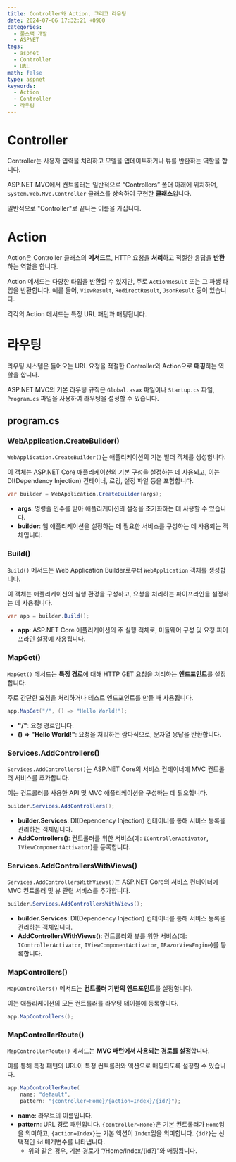 ```yaml
---
title: Controller와 Action, 그리고 라우팅
date: 2024-07-06 17:32:21 +0900
categories:
  - 풀스택 개발
  - ASPNET
tags:
  - aspnet
  - Controller
  - URL
math: false
type: aspnet
keywords:
  - Action
  - Controller
  - 라우팅
---
```


# Controller

Controller는 사용자 입력을 처리하고 모델을 업데이트하거나 뷰를 반환하는 역할을 합니다.

ASP.NET MVC에서 컨트롤러는 일반적으로 “Controllers” 폴더 아래에 위치하며, `System.Web.Mvc.Controller` 클래스를 상속하여 구현한 **클래스**입니다.

일반적으로 "Controller"로 끝나는 이름을 가집니다.

# Action

Action은 Controller 클래스의 **메서드**로, <span class="font_highlight">HTTP 요청을 **처리**하고 적절한 응답을 **반환**하는 역할</span>을 합니다.

Action 메서드는 다양한 타입을 반환할 수 있지만, 주로 `ActionResult` 또는 그 파생 타입을 반환합니다. 예를 들어, `ViewResult`, `RedirectResult`, `JsonResult` 등이 있습니다.

각각의 Action 메서드는 특정 URL 패턴과 매핑됩니다.

# 라우팅

라우팅 시스템은 들어오는 URL 요청을 적절한 <span class="font_highlight">Controller와 Action으로 **매핑**</span>하는 역할을 합니다.

ASP.NET MVC의 기본 라우팅 규칙은 `Global.asax` 파일이나 `Startup.cs` 파일, `Program.cs` 파일을 사용하여 라우팅을 설정할 수 있습니다.

## program.cs

### WebApplication.CreateBuilder()

`WebApplication.CreateBuilder()`는 애플리케이션의 기본 빌더 객체를 생성합니다.

이 객체는 ASP.NET Core 애플리케이션의 기본 구성을 설정하는 데 사용되고, 이는 DI(Dependency Injection) 컨테이너, 로깅, 설정 파일 등을 포함합니다.

```csharp
var builder = WebApplication.CreateBuilder(args);
```

- **args**: 명령줄 인수를 받아 애플리케이션의 설정을 초기화하는 데 사용할 수 있습니다.
- **builder**: 웹 애플리케이션을 설정하는 데 필요한 서비스를 구성하는 데 사용되는 객체입니다.

### Build()

`Build()` 메서드는 Web Application Builder로부터 `WebApplication` 객체를 생성합니다.

이 객체는 애플리케이션의 실행 환경을 구성하고, 요청을 처리하는 파이프라인을 설정하는 데 사용됩니다.

```csharp
var app = builder.Build();
```

- **app**: ASP.NET Core 애플리케이션의 주 실행 객체로, 미들웨어 구성 및 요청 파이프라인 설정에 사용됩니다.

### MapGet()

`MapGet()` 메서드는 **특정 경로**에 대해 HTTP GET 요청을 처리하는 **엔드포인트**를 설정합니다.

주로 간단한 요청을 처리하거나 테스트 엔드포인트를 만들 때 사용됩니다.

```csharp
app.MapGet("/", () => "Hello World!");
```

- **"/"**: 요청 경로입니다.
- **() => "Hello World!"**: 요청을 처리하는 람다식으로, 문자열 응답을 반환합니다.

### Services.AddControllers()

`Services.AddControllers()`는 ASP.NET Core의 서비스 컨테이너에 MVC 컨트롤러 서비스를 추가합니다.

이는 컨트롤러를 사용한 API 및 MVC 애플리케이션을 구성하는 데 필요합니다.

```csharp
builder.Services.AddControllers();
```

- **builder.Services**: DI(Dependency Injection) 컨테이너를 통해 서비스 등록을 관리하는 객체입니다.
- **AddControllers()**: 컨트롤러를 위한 서비스(예: `IControllerActivator`, `IViewComponentActivator`)를 등록합니다.

### Services.AddControllersWithViews()

`Services.AddControllersWithViews()`는 ASP.NET Core의 서비스 컨테이너에 MVC 컨트롤러 및 뷰 관련 서비스를 추가합니다.

```csharp
builder.Services.AddControllersWithViews();
```

- **builder.Services**: DI(Dependency Injection) 컨테이너를 통해 서비스 등록을 관리하는 객체입니다.
- **AddControllersWithViews()**: 컨트롤러와 뷰를 위한 서비스(예: `IControllerActivator`, `IViewComponentActivator`, `IRazorViewEngine`)를 등록합니다.

### MapControllers()

`MapControllers()` 메서드는 **컨트롤러 기반의 엔드포인트**를 설정합니다.

이는 애플리케이션의 모든 컨트롤러를 라우팅 테이블에 등록합니다.

```csharp
app.MapControllers();
```

### MapControllerRoute()

`MapControllerRoute()` 메서드는 **MVC 패턴에서 사용되는 경로를 설정**합니다.

이를 통해 특정 패턴의 URL이 특정 컨트롤러와 액션으로 매핑되도록 설정할 수 있습니다.

```csharp
app.MapControllerRoute(
    name: "default",
    pattern: "{controller=Home}/{action=Index}/{id?}");
```

- **name**: 라우트의 이름입니다.
- **pattern**: URL 경로 패턴입니다. `{controller=Home}`은 기본 컨트롤러가 `Home`임을 의미하고, `{action=Index}`는 기본 액션이 `Index`임을 의미합니다. `{id?}`는 선택적인 `id` 매개변수를 나타냅니다.
    - 위와 같은 경우, 기본 경로가 “/Home/Index/{id?}”와 매핑됩니다.